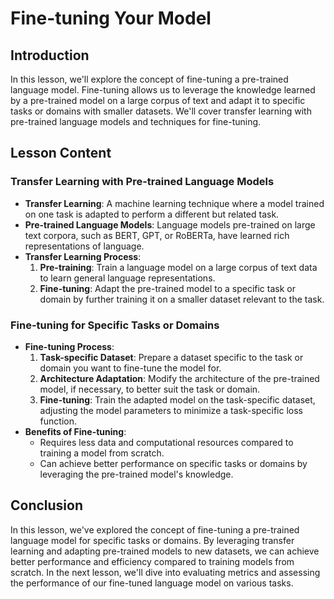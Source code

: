 # Fine-tuning Your Model

## Introduction

In this lesson, we'll explore the concept of fine-tuning a pre-trained language model. Fine-tuning allows us to leverage the knowledge learned by a pre-trained model on a large corpus of text and adapt it to specific tasks or domains with smaller datasets. We'll cover transfer learning with pre-trained language models and techniques for fine-tuning.

## Lesson Content

### Transfer Learning with Pre-trained Language Models

- **Transfer Learning**: A machine learning technique where a model trained on one task is adapted to perform a different but related task.
- **Pre-trained Language Models**: Language models pre-trained on large text corpora, such as BERT, GPT, or RoBERTa, have learned rich representations of language.
- **Transfer Learning Process**:
  1. **Pre-training**: Train a language model on a large corpus of text data to learn general language representations.
  2. **Fine-tuning**: Adapt the pre-trained model to a specific task or domain by further training it on a smaller dataset relevant to the task.

### Fine-tuning for Specific Tasks or Domains

- **Fine-tuning Process**:
  1. **Task-specific Dataset**: Prepare a dataset specific to the task or domain you want to fine-tune the model for.
  2. **Architecture Adaptation**: Modify the architecture of the pre-trained model, if necessary, to better suit the task or domain.
  3. **Fine-tuning**: Train the adapted model on the task-specific dataset, adjusting the model parameters to minimize a task-specific loss function.
- **Benefits of Fine-tuning**:
  - Requires less data and computational resources compared to training a model from scratch.
  - Can achieve better performance on specific tasks or domains by leveraging the pre-trained model's knowledge.

## Conclusion

In this lesson, we've explored the concept of fine-tuning a pre-trained language model for specific tasks or domains. By leveraging transfer learning and adapting pre-trained models to new datasets, we can achieve better performance and efficiency compared to training models from scratch. In the next lesson, we'll dive into evaluating metrics and assessing the performance of our fine-tuned language model on various tasks.

